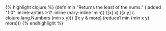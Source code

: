 {% highlight clojure %}
(defn min
  "Returns the least of the nums."
  {:added "1.0"
   :inline-arities >1?
   :inline (nary-inline 'min)}
  ([x] x)
  ([x y] (. clojure.lang.Numbers (min x y)))
  ([x y & more]
   (reduce1 min (min x y) more)))
{% endhighlight %}
